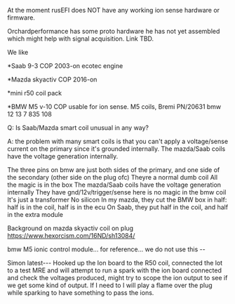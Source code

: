 At the moment rusEFI does NOT have any working ion sense hardware or firmware.

Orchardperformance has some proto hardware he has not yet assembled which might help with signal acquisition. Link TBD.

We like 

*Saab 9-3 COP 2003-on ecotec engine

*Mazda skyactiv COP 2016-on  

*mini r50 coil pack

*BMW M5 v-10 COP  usable for ion sense. M5 coils, Bremi PN/20631   bmw 12 13 7 835 108 

Q: Is Saab/Mazda smart coil unusual in any way?

A: the problem with many smart coils is that you can't apply a voltage/sense current on the primary since it's grounded internally. The mazda/Saab coils have the voltage generation internally. 

The three pins on bmw  are just both sides of the primary, and one side of the secondary (other side on the plug ofc)
Theyre a normal dumb coil
All the magic is in the box
The mazda/Saab coils have the voltage generation internally
They have gnd/12v/trigger/sense
here is no magic in the bmw coil
It's just a transformer
No silicon
In my mazda, they cut the BMW box in half: half is in the coil, half is in the ecu
On Saab, they put half in the coil, and half in the extra module

Background on mazda skyactiv coil on plug  https://www.hexorcism.com/16ND/sh13084/

bmw M5 ionic control module... for reference... we do not use this  --  

Simon latest---  Hooked up the Ion board to the R50 coil, connected the lot to a test MRE and will attempt to run a spark with the ion board connected and check the voltages produced, might try to scope the ion output to see if we get some kind of output.
If I need to I will play a flame over the plug while sparking to have something to pass the ions.